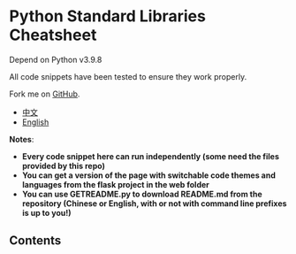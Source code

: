 # Python Standard Libraries Cheatsheet

Depend on Python v3.9.8

All code snippets have been tested to ensure they work properly.

Fork me on [GitHub](https://github.com/pynickle/python-cheatsheet).

- [中文](README-zh-cn.md)
- [English](README.md)

**Notes**:

- **Every code snippet here can run independently (some need the files provided by this repo)**
- **You can get a version of the page with switchable code themes and languages from the flask project in the web folder**
- **You can use GETREADME.py to download README.md from the repository (Chinese or English, with or not with command line prefixes is up to you!)**

## Contents